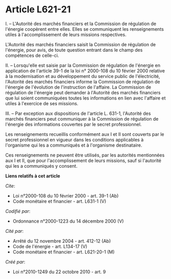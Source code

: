 # Article L621-21

I. – L'Autorité des marchés financiers et la Commission de régulation de l'énergie coopèrent entre elles. Elles se
communiquent les renseignements utiles à l'accomplissement de leurs missions respectives.

L'Autorité des marchés financiers saisit la Commission de régulation de l'énergie, pour avis, de toute question entrant dans
le champ des compétences de celle-ci.

II. – Lorsqu'elle est saisie par la Commission de régulation de l'énergie en application de l'article 39-1 de la loi n°
2000-108 du 10 février 2000 relative à la modernisation et au développement du service public de l'électricité, l'Autorité
des marchés financiers informe la Commission de régulation de l'énergie de l'évolution de l'instruction de l'affaire. La
Commission de régulation de l'énergie peut demander à l'Autorité des marchés financiers que lui soient communiquées toutes
les informations en lien avec l'affaire et utiles à l'exercice de ses missions.

III. – Par exception aux dispositions de l'article L. 631-1, l'Autorité des marchés financiers peut communiquer à la
Commission de régulation de l'énergie des informations couvertes par le secret professionnel.

Les renseignements recueillis conformément aux I et II sont couverts par le secret professionnel en vigueur dans les
conditions applicables à l'organisme qui les a communiqués et à l'organisme destinataire.

Ces renseignements ne peuvent être utilisés, par les autorités mentionnées aux I et II, que pour l'accomplissement de leurs
missions, sauf si l'autorité qui les a communiqués y consent.

**Liens relatifs à cet article**

_Cite_:

  - Loi n°2000-108 du 10 février 2000 - art. 39-1 (Ab)
  - Code monétaire et financier - art. L631-1 (V)

_Codifié par_:

  - Ordonnance n°2000-1223 du 14 décembre 2000 (V)

_Cité par_:

  - Arrêté du 12 novembre 2004 - art. 412-12 (Ab)
  - Code de l'énergie - art. L134-17 (V)
  - Code monétaire et financier - art. L621-20-1 (M)

_Créé par_:

  - Loi n°2010-1249 du 22 octobre 2010 - art. 9
